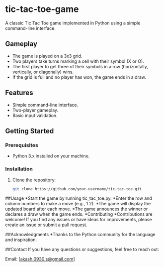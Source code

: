 # tic-tac-toe-game


A classic Tic Tac Toe game implemented in Python using a simple command-line interface.



## Gameplay

- The game is played on a 3x3 grid.
- Two players take turns marking a cell with their symbol (X or O).
- The first player to get three of their symbols in a row (horizontally, vertically, or diagonally) wins.
- If the grid is full and no player has won, the game ends in a draw.

## Features

- Simple command-line interface.
- Two-player gameplay.
- Basic input validation.

## Getting Started

### Prerequisites

- Python 3.x installed on your machine.

### Installation

1. Clone the repository:

   ```bash
   git clone https://github.com/your-username/tic-tac-toe.git

##Usage
 *Start the game by running tic_tac_toe.py.
 *Enter the row and column numbers to make a move (e.g., 1 2).
 *The game will display the updated board after each move.
 *The game announces the winner or declares a draw when the game ends.
 *Contributing
 *Contributions are welcome! If you find any issues or have ideas for improvements, please create an issue or submit a pull request.

##Acknowledgments
 *Thanks to the Python community for the language and inspiration.

##Contact
If you have any questions or suggestions, feel free to reach out:

Email: [akash.0930.s@gmail.com]
